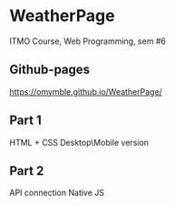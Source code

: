 # WeatherPage

ITMO Course, Web Programming, sem #6

## Github-pages
https://omymble.github.io/WeatherPage/

## Part 1
HTML + CSS
Desktop\Mobile version

## Part 2
API connection
Native JS

